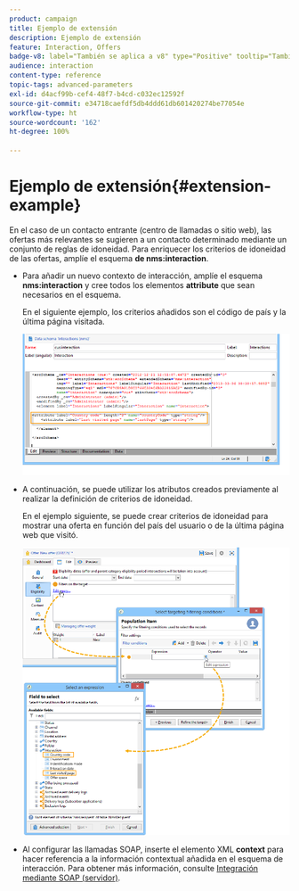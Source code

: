 ```yaml
---
product: campaign
title: Ejemplo de extensión
description: Ejemplo de extensión
feature: Interaction, Offers
badge-v8: label="También se aplica a v8" type="Positive" tooltip="También se aplica a Campaign v8"
audience: interaction
content-type: reference
topic-tags: advanced-parameters
exl-id: d4acf99b-cef4-48f7-b4cd-c032ec12592f
source-git-commit: e34718caefdf5db4ddd61db601420274be77054e
workflow-type: ht
source-wordcount: '162'
ht-degree: 100%

---
```


# Ejemplo de extensión{#extension-example}



En el caso de un contacto entrante (centro de llamadas o sitio web), las ofertas más relevantes se sugieren a un contacto determinado mediante un conjunto de reglas de idoneidad. Para enriquecer los criterios de idoneidad de las ofertas, amplíe el esquema **de nms:interaction**.

* Para añadir un nuevo contexto de interacción, amplíe el esquema **nms:interaction** y cree todos los elementos **attribute** que sean necesarios en el esquema.

  En el siguiente ejemplo, los criterios añadidos son el código de país y la última página visitada.

  ![](assets/s_ncs_configuration_offer_schemas.png)

* A continuación, se puede utilizar los atributos creados previamente al realizar la definición de criterios de idoneidad.

  En el ejemplo siguiente, se puede crear criterios de idoneidad para mostrar una oferta en función del país del usuario o de la última página web que visitó.

  ![](assets/s_ncs_configuration_offer_context.png)

* Al configurar las llamadas SOAP, inserte el elemento XML **context** para hacer referencia a la información contextual añadida en el esquema de interacción. Para obtener más información, consulte [Integración mediante SOAP (servidor)](../../interaction/using/integration-via-soap-server-side.md).
